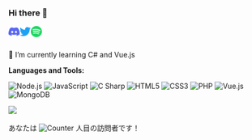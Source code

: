 <h3>Hi there 👋</h3>
<a href="https://discordapp.com/users/242183143564640258">
  <img align="left" alt="yukineko's Discord" width="22px" src="https://raw.githubusercontent.com/hideki0403/hideki0403/master/assets/discord.svg" />
</a>
<a href="https://twitter.com/hideki_0403">
  <img align="left" alt="yukineko's Twitter" width="22px" src="https://raw.githubusercontent.com/hideki0403/hideki0403/master/assets/twitter.svg" />
</a>
<a href="https://open.spotify.com/user/hideki030403">
  <img align="left" alt="yukineko's Spotify" width="22px" src="https://raw.githubusercontent.com/hideki0403/hideki0403/master/assets/spotify.svg" />
</a>
<br />
<br />
  
🌱 I’m currently learning C# and Vue.js  

**Languages and Tools:**
<p>
<img alt="Node.js" src="https://img.shields.io/badge/-Node.js-339933?style=flat-square&logo=Node.js&logoColor=white"/>
<img alt="JavaScript" src="https://img.shields.io/badge/-JavaScript-F7B93E?style=flat-square&logo=JavaScript&logoColor=white"/>
<img alt="C Sharp" src="https://img.shields.io/badge/-C Sharp-239120?style=flat-square&logo=C Sharp&logoColor=white"/>
<img alt="HTML5" src="https://img.shields.io/badge/-HTML5-E34F26?style=flat-square&logo=HTML5&logoColor=white"/>
<img alt="CSS3" src="https://img.shields.io/badge/-CSS3-1572B6?style=flat-square&logo=CSS3&logoColor=white"/>
<img alt="PHP" src="https://img.shields.io/badge/-PHP-777BB4?style=flat-square&logo=PHP&logoColor=white"/>
<img alt="Vue.js" src="https://img.shields.io/badge/-Vue.js-4FC08D?style=flat-square&logo=Vue.js&logoColor=white"/>
<img alt="MongoDB" src="https://img.shields.io/badge/-MongoDB-47A248?style=flat-square&logo=MongoDB&logoColor=white"/>
</p>

![](https://github-profile-summary-cards.vercel.app/api/cards/profile-details?username=hideki0403&theme=nord_dark)  
  
あなたは ![Counter](https://yukineko-counter.glitch.me/count.svg) 人目の訪問者です！